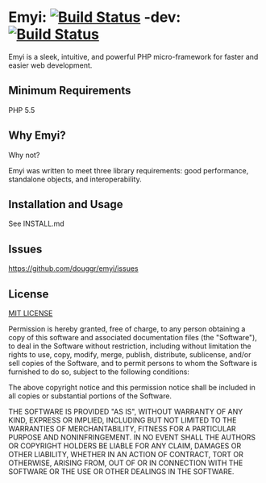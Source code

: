 # Emyi: [![Build Status](https://travis-ci.org/douggr/emyi.png?branch=master)](https://travis-ci.org/douggr/emyi) -dev: [![Build Status](https://travis-ci.org/douggr/emyi.png?branch=1.1)](https://travis-ci.org/douggr/emyi)
Emyi is a sleek, intuitive, and powerful PHP micro-framework for faster and
easier web development.

## Minimum Requirements
PHP 5.5

## Why Emyi?
Why not?

Emyi was written to meet three library requirements: good performance, standalone objects, and interoperability.

## Installation and Usage
See INSTALL.md

## Issues
https://github.com/douggr/emyi/issues

## License
[MIT LICENSE](http://opensource.org/licenses/MIT)

Permission is hereby granted, free of charge, to any person obtaining
a copy of this software and associated documentation files (the
"Software"), to deal in the Software without restriction, including
without limitation the rights to use, copy, modify, merge, publish,
distribute, sublicense, and/or sell copies of the Software, and to
permit persons to whom the Software is furnished to do so, subject to
the following conditions:

The above copyright notice and this permission notice shall be
included in all copies or substantial portions of the Software.

THE SOFTWARE IS PROVIDED "AS IS", WITHOUT WARRANTY OF ANY KIND,
EXPRESS OR IMPLIED, INCLUDING BUT NOT LIMITED TO THE WARRANTIES OF
MERCHANTABILITY, FITNESS FOR A PARTICULAR PURPOSE AND
NONINFRINGEMENT. IN NO EVENT SHALL THE AUTHORS OR COPYRIGHT HOLDERS BE
LIABLE FOR ANY CLAIM, DAMAGES OR OTHER LIABILITY, WHETHER IN AN ACTION
OF CONTRACT, TORT OR OTHERWISE, ARISING FROM, OUT OF OR IN CONNECTION
WITH THE SOFTWARE OR THE USE OR OTHER DEALINGS IN THE SOFTWARE.
